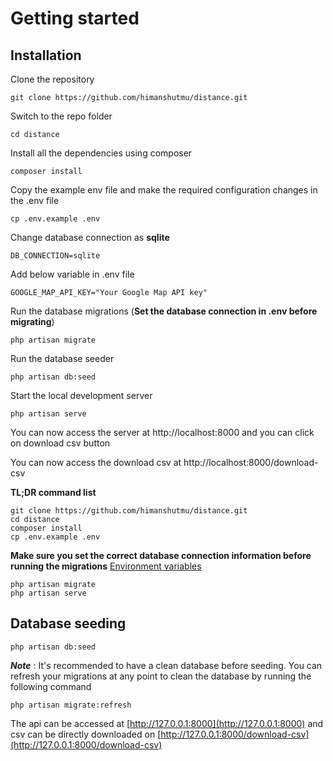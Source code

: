 # Getting started

## Installation

Clone the repository

    git clone https://github.com/himanshutmu/distance.git

Switch to the repo folder

    cd distance

Install all the dependencies using composer

    composer install

Copy the example env file and make the required configuration changes in the .env file

    cp .env.example .env

Change database connection as **sqlite**

    DB_CONNECTION=sqlite

Add below variable in .env file

    GOOGLE_MAP_API_KEY="Your Google Map API key"

Run the database migrations (**Set the database connection in .env before migrating**)

    php artisan migrate

Run the database seeder

    php artisan db:seed

Start the local development server

    php artisan serve

You can now access the server at http://localhost:8000 and you can click on download csv button 

You can now access the download csv at http://localhost:8000/download-csv

**TL;DR command list**

    git clone https://github.com/himanshutmu/distance.git
    cd distance
    composer install
    cp .env.example .env
    
**Make sure you set the correct database connection information before running the migrations** [Environment variables](#environment-variables)

    php artisan migrate
    php artisan serve

## Database seeding

    php artisan db:seed

***Note*** : It's recommended to have a clean database before seeding. You can refresh your migrations at any point to clean the database by running the following command

    php artisan migrate:refresh

The api can be accessed at [http://127.0.0.1:8000](http://127.0.0.1:8000) and csv can be directly downloaded on [http://127.0.0.1:8000/download-csv](http://127.0.0.1:8000/download-csv)
